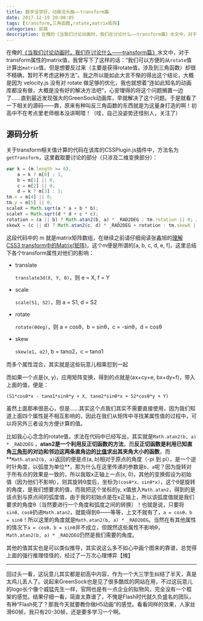 ```yaml
---
title: 数学没学好，动画没头脑——transform篇
date: 2017-12-19 20:08:05
tags: [transform,三角函数,rotate,matrix矩阵]
categories: 前端
description: 在俺的《当我们讨论动画时，我们在讨论什么——transform篇》水文中，对于transform属性的matrix值，我曾写下了这样的话：“我们可以方便的从`rotate`值计算出`matrix`值，但是想要反过来（主要是获得rotate值，涉及到三角函数）却很不精确，暂时不考虑这种方法”。我之所以能如此大言不惭的得出这个结论，大概是因为 velocity.js 没有对 rotate 做足够的优化，我也就想着“连如此知名的动画库都没有做，大概是没有好的解决方法吧”，心安理得的将这个问题搁置一边了...
---
```

在俺的[《当我们讨论动画时，我们在讨论什么——transform篇》](http://b-sirius.me/2017/04/19/%E5%8A%A8%E7%94%BBtransform%E7%AF%87/)水文中，对于transform属性的matrix值，我曾写下了这样的话：“我们可以方便的从`rotate`值计算出`matrix`值，但是想要反过来（主要是获得rotate值，涉及到三角函数）却很不精确，暂时不考虑这种方法”。我之所以能如此大言不惭的得出这个结论，大概是因为 velocity.js 没有对 rotate 做足够的优化，我也就想着“连如此知名的动画库都没有做，大概是没有好的解决方法吧”，心安理得的将这个问题搁置一边了......直到最近发现强大的GreenSock动画库，早就解决了这个问题。于是就看了一下相关的源码——靠，原来有种叫反三角函数的东西就是为这量身打造的啊！初高中不在考点里老师根本没讲啊喂！（哇，自己没姿势还怪别人，关注了）

## 源码分析

关于transform相关值计算的代码在该库的CSSPlugin.js插件中，方法名为`getTransform`，这里截取要讨论的部分（只涉及二维变换部分）：

```Javascript
var k = (m.length >= 6),
    a = k ? m[0] : 1,
    b = m[1] || 0,
    c = m[2] || 0,
    d = k ? m[3] : 1;
tm.x = m[4] || 0;
tm.y = m[5] || 0;
scaleX = Math.sqrt(a * a + b * b);
scaleY = Math.sqrt(d * d + c * c);
rotation = (a || b) ? Math.atan2(b, a) * _RAD2DEG : tm.rotation || 0; //note: if scaleX is 0, we cannot accurately measure rotation. Same for skewX with a scaleY of 0. Therefore, we default to the previously recorded value (or zero if that doesn't exist).
skewX = (c || d) ? Math.atan2(c, d) * _RAD2DEG + rotation : tm.skewX || 0;
```

这段代码中的 m 就是matrix矩阵数组，在继续之前请仔细阅读张鑫旭的[理解CSS3 transform中的Matrix(矩阵)](http://www.zhangxinxu.com/wordpress/2012/06/css3-transform-matrix-%E7%9F%A9%E9%98%B5/)，这个m便是所谓的[a, b, c, d, e, f]，这里总结下各个transform属性对他们的影响：

- translate

  `translate3d(X, Y, 0)`，则 e = X, f = Y

- scale

  `scale(S1, S2)`，则 a = S1, d = S2

- rotate

  `rotate(θdeg)`，则 a = cosθ，b = sinθ，c = -sinθ，d = cosθ

- skew

  `skew(α1, α2)`, b = tanα2，c = tanα1

而多个属性混合，其实就是这些玩意儿相乘怼到一起

而如果一个点是(x, y)，应用矩阵变换，得到的点就是(ax+cy+e, bx+dy+f)，带入上面的值，便是：

`(S1*cosθ*x - tanα1*sinθ*y + X, tanα2*sinθ*x + S2*cosθ*y + Y)`

虽然上面那串很恶心，但是…...其实这个点我们其实不需要直接使用，因为我们知道上面四个属性是不相互影响的，因此在我们从矩阵中寻找某属性值的过程中，可以将另外三者设为方便计算的值。

比如我心心念念的rotate值，求法在代码中已经写出，其实就是`Math.atan2(b, a) * _RAD2DEG` ，**atan2是一个利用反正切函数的方法**，而**反正切函数是利用已知直角[三角形](https://zh.wikipedia.org/wiki/%E4%B8%89%E8%A7%92%E5%BD%A2)的对边和邻边这两条直角边的[比值](https://zh.wikipedia.org/wiki/%E6%AF%94%E4%BE%8B)求出其夹角大小的函数**，而**`Math.atan2(b, a)`返回的便是点(a, b)相对于原点的角度（-pi 到 pi），是一个逆时针角度，以弧度为单位**，那为什么在这里传递的参数是`b, a`呢？因为旋转对于所有点的效果是一致的，所以我取x正轴上一点(x, 0)，其他的变换假设为初始值（因为他们不影响），则其旋转θ度后，坐标为`(cosθ*x，sinθ*x)`，这个θ是旋转的角度，是我们想要求的值，而我把这个坐标的y, x值放入`Math.atan2`，得到的是该点到与原点间的弧度值，由于我的初始点是在x正轴上，所以该弧度值就是我们要求的角度θ（当然要进行一个角度和弧度之间的转换）！也就是说，只要将`sinθ，cosθ`扔进`Math.atan2`，就能得到θ——等等，上文不就有了，`a = cosθ，b = sinθ`！所以这里的角度就是`Math.atan2(b, a) * _RAD2DEG`。当然在有其他属性的情况下`a = cosθ，b = sinθ`并不成立，但既然这些属性不影响θ，`Math.atan2(b, a) * _RAD2DEG`仍然是我们需要的角度。

其他的值其实也是可以类似推导，其实说这么多不如心中画个图来的靠谱，总觉得上面的强行推理怪怪的，经过了一万次心理博弈【摊】

------

回过头一看，这玩意儿其实都是初高中内容，作为一个大三学生纠结了半天，真是太鸡儿丢人了。说起来GreenSock也是见了很多酷炫的网站在用，不过这玩意儿的logo长个像个威猛先生一样，官网也是有一点企业的拟物风，完全没有一个框架的感觉。结果仔细一看，简直太靠谱了，不愧是Flash时代就久负盛名的团队，有种“Flash死了？那我今天就要教你做H5动画”的感觉。看看同样的效果，人家丝滑60帧，我只有20-30帧，还是要多学习一个啊。